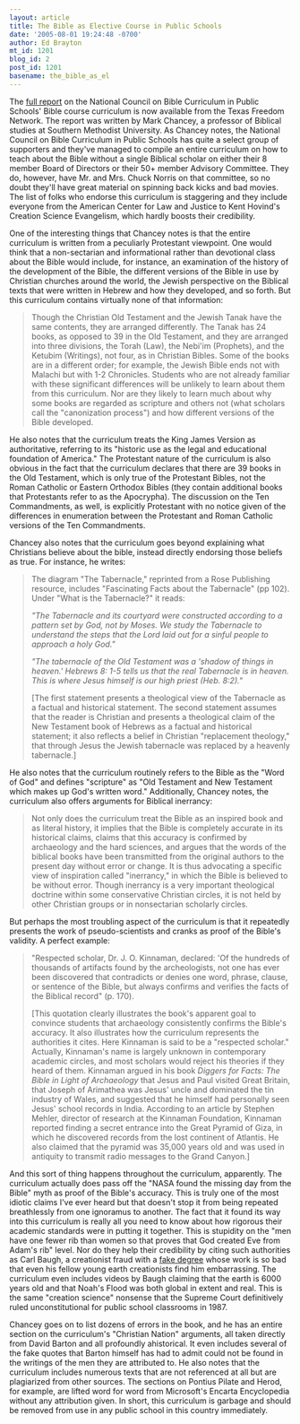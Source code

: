 ```yaml
---
layout: article
title: The Bible as Elective Course in Public Schools
date: '2005-08-01 19:24:48 -0700'
author: Ed Brayton
mt_id: 1201
blog_id: 2
post_id: 1201
basename: the_bible_as_el
---
```

The [full report](http://www.tfn.org/files/fck/BibleCurriculum.pdf) on the National Council on Bible Curriculum in Public Schools' Bible course curriculum is now available from the Texas Freedom Network. The report was written by Mark Chancey, a professor of Biblical studies at Southern Methodist University. As Chancey notes, the National Council on Bible Curriculum in Public Schools has quite a select group of supporters and they've managed to compile an entire curriculum on how to teach about the Bible without a single Biblical scholar on either their 8 member Board of Directors or their 50+ member Advisory Committee. They do, however, have Mr. and Mrs. Chuck Norris on that committee, so no doubt they'll have great material on spinning back kicks and bad movies. The list of folks who endorse this curriculum is staggering and they include everyone from the American Center for Law and Justice to Kent Hovind's Creation Science Evangelism, which hardly boosts their credibility. 

One of the interesting things that Chancey notes is that the entire curriculum is written from a peculiarly Protestant viewpoint. One would think that a non-sectarian and informational rather than devotional class about the Bible would include, for instance, an examination of the history of the development of the Bible, the different versions of the Bible in use by Christian churches around the world, the Jewish perspective on the Biblical texts that were written in Hebrew and how they developed, and so forth. But this curriculum contains virtually none of that information:

> Though the Christian Old Testament and the Jewish Tanak have the same contents, they are arranged differently. The Tanak has 24 books, as opposed to 39 in the Old Testament, and they are arranged into three divisions, the Torah (Law), the Nebi'im (Prophets), and the Ketubim (Writings), not four, as in Christian Bibles. Some of the books are in a different order; for example, the Jewish Bible ends not with Malachi but with 1-2 Chronicles. Students who are not already familiar with these significant differences will be unlikely to learn about them from this curriculum. Nor are they likely to learn much about why some books are regarded as scripture and others not (what scholars call the "canonization process") and how different versions of the Bible developed.

He also notes that the curriculum treats the King James Version as authoritative, referring to its "historic use as the legal and educational foundation of America." The Protestant nature of the curriculum is also obvious in the fact that the curriculum declares that there are 39 books in the Old Testament, which is only true of the Protestant Bibles, not the Roman Catholic or Eastern Orthodox Bibles (they contain additional books that Protestants refer to as the Apocrypha). The discussion on the Ten Commandments, as well, is explicitly Protestant with no notice given of the differences in enumeration between the Protestant and Roman Catholic versions of the Ten Commandments. 

Chancey also notes that the curriculum goes beyond explaining what Christians believe about the bible, instead directly endorsing those beliefs as true. For instance, he writes:

> The diagram "The Tabernacle," reprinted from a Rose Publishing resource, includes "Fascinating Facts about the Tabernacle" (pp 102). Under "What is the Tabernacle?" it reads:
> 
> _"The Tabernacle and its courtyard were constructed according to a pattern set by God, not by Moses. We study the Tabernacle to understand the steps that the Lord laid out for a sinful people to approach a holy God."_
> 
> _"The tabernacle of the Old Testament was a 'shadow of things in heaven.' Hebrews 8: 1-5 tells us that the real Tabernacle is in heaven. This is where Jesus himself is our high priest (Heb. 8:2)."_
> 
> \[The first statement presents a theological view of the Tabernacle as a factual and historical statement. The second statement assumes that the reader is Christian and presents a theological claim of the New Testament book of Hebrews as a factual and historical statement; it also reflects a belief in Christian "replacement theology," that through Jesus the Jewish tabernacle was replaced by a heavenly tabernacle.\]

He also notes that the curriculum routinely refers to the Bible as the "Word of God" and defines "scripture" as "Old Testament and New Testament which makes up God's written word." Additionally, Chancey notes, the curriculum also offers arguments for Biblical inerrancy:

> Not only does the curriculum treat the Bible as an inspired book and as literal history, it implies that the Bible is completely accurate in its historical claims, claims that this accuracy is confirmed by archaeology and the hard sciences, and argues that the words of the biblical books have been transmitted from the original authors to the present day without error or change. It is thus advocating a specific view of inspiration called "inerrancy," in which the Bible is believed to be without error. Though inerrancy is a very important theological doctrine within some conservative Christian circles, it is not held by other Christian groups or in nonsectarian scholarly circles.

But perhaps the most troubling aspect of the curriculum is that it repeatedly presents the work of pseudo-scientists and cranks as proof of the Bible's validity. A perfect example:

> "Respected scholar, Dr. J. O. Kinnaman, declared: 'Of the hundreds of thousands of artifacts found by the archeologists, not one has ever been discovered that contradicts or denies one word, phrase, clause, or sentence of the Bible, but always confirms and verifies the facts of the Biblical record" (p. 170).
> 
> \[This quotation clearly illustrates the book's apparent goal to convince students that archaeology consistently confirms the Bible's accuracy. It also illustrates how the curriculum represents the authorities it cites. Here Kinnaman is said to be a "respected scholar." Actually, Kinnaman's name is largely unknown in contemporary academic circles, and most scholars would reject his theories if they heard of them. Kinnaman argued in his book _Diggers for Facts: The Bible in Light of Archaeology_ that Jesus and Paul visited Great Britain, that Joseph of Arimathea was Jesus' uncle and dominated the tin industry of Wales, and suggested that he himself had personally seen Jesus' school records in India. According to an article by Stephen Mehler, director of research at the Kinnaman Foundation, Kinnaman reported finding a secret entrance into the Great Pyramid of Giza, in which he discovered records from the lost continent of Atlantis. He also claimed that the pyramid was 35,000 years old and was used in antiquity to transmit radio messages to the Grand Canyon.\]

And this sort of thing happens throughout the curriculum, apparently. The curriculum actually does pass off the "NASA found the missing day from the Bible" myth as proof of the Bible's accuracy. This is truly one of the most idiotic claims I've ever heard but that doesn't stop it from being repeated breathlessly from one ignoramus to another. The fact that it found its way into this curriculum is really all you need to know about how rigorous their academic standards were in putting it together. This is stupidity on the "men have one fewer rib than women so that proves that God created Eve from Adam's rib" level. Nor do they help their credibility by citing such authorities as Carl Baugh, a creationist fraud with a [fake degree](http://www.talkorigins.org/faqs/paluxy/degrees.html) whose work is so bad that even his fellow young earth creationists find him embarrassing. The curriculum even includes videos by Baugh claiming that the earth is 6000 years old and that Noah's Flood was both global in extent and real. This is the same "creation science" nonsense that the Supreme Court definitively ruled unconstitutional for public school classrooms in 1987.

Chancey goes on to list dozens of errors in the book, and he has an entire section on the curriculum's "Christian Nation" arguments, all taken directly from David Barton and all profoundly ahistorical. It even includes several of the fake quotes that Barton himself has had to admit could not be found in the writings of the men they are attributed to. He also notes that the curriculum includes numerous texts that are not referenced at all but are plagiarized from other sources. The sections on Pontius Pilate and Herod, for example, are lifted word for word from Microsoft's Encarta Encyclopedia without any attribution given. In short, this curriculum is garbage and should be removed from use in any public school in this country immediately.

